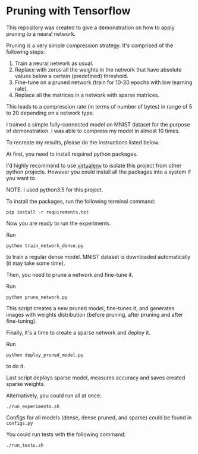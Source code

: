 # Pruning with Tensorflow

This repository was created to give a demonstration on how to apply pruning to a neural network.

Pruning is a very simple compression strategy. It's comprised of the following steps:

1. Train a neural network as usual.
2. Replace with zeros all the weights in the network that have absolute values below a certain (predefined) threshold.
3. Fine-tune on a pruned network (train for 10-20 epochs with low learning rate).
4. Replace all the matrices in a network with sparse matrices.

This leads to a compression rate (in terms of number of bytes) in range of 5 to 20 depending on a network type.


I trained a simple fully-connected model on MNIST dataset for the purpose of demonstration.
I was able to compress my model in almost 10 times.


To recreate my results, please do the instructions listed below.

At first, you need to install required python packages.

I'd highly recommend to use [virtualenv](https://virtualenv.pypa.io/en/stable/) to isolate this project from other python projects.
However you could install all the packages into a system if you want to.

NOTE: I used python3.5 for this project.

To install the packages, run the following terminal command:

```pip install -r requirements.txt```


Now you are ready to run the experiments.

Run

```python train_network_dense.py```

to train a regular dense model. MNIST dataset is downloaded automatically (it may take some time).


Then, you need to prune a network and fine-tune it.

Run 

```python prune_network.py```

This script creates a new pruned model, fine-tunes it, and generates images with weights distribution (before pruning, after pruning and after fine-tuning).

Finally, it's a time to create a sparse network and deploy it.

Run 

```python deploy_pruned_model.py```

to do it.

Last script deploys sparse model, measures accuracy and saves created sparse weights.

Alternatively, you could run all at once:

```./run_experiments.sh```


Configs for all models (dense, dense pruned, and sparse) could be found in ```configs.py```

You could run tests with the following command:

```./run_tests.sh```